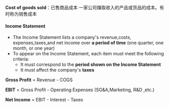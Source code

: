 

**Cost of goods sold**：已售商品成本 一家公司赚取收入的产品或货品的成本。有时称为销售成本

#### Income Statement ####

* The Income Statement lists a company's revenue,costs, expenses,taxes,and net income over **a period of time** (one quarter, one month, or one year)
* To appear on the Income Statement, each item must meet the following criteria:
  * It must correspond to the **period shown on the Income Statement**
  * It must affect  the company's **taxes**

**Gross Profit** = Revenue - COGS

**EBIT** = Gross Profit - Operating Expenses (SG&A,Marketing, R&D ,etc.)

**Net Income**  = EBIT - Interest - Taxes
